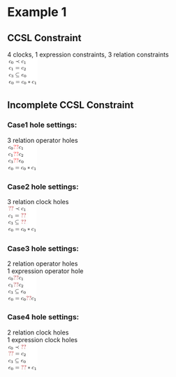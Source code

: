 # Example 1
## CCSL Constraint  
4 clocks, 1 expression constraints, 3 relation constraints  
![](https://github.com/HMHelloWorld/CCSLSketch/blob/master/fig/benchmark1.png?raw=true)

## Incomplete CCSL Constraint  
### Case1 hole settings:  
3 relation operator holes  
![](https://github.com/HMHelloWorld/CCSLSketch/blob/master/fig/benchmark1_case1.png?raw=true)  
### Case2 hole settings:  
3 relation clock holes  
![](https://github.com/HMHelloWorld/CCSLSketch/blob/master/fig/benchmark1_case2.jpeg?raw=true)  
### Case3 hole settings:  
2 relation operator holes  
1 expression operator hole  
![](https://github.com/HMHelloWorld/CCSLSketch/blob/master/fig/benchmark1_case3.jpeg?raw=true)  
### Case4 hole settings:  
2 relation clock holes  
1 expression clock holes  
![](https://github.com/HMHelloWorld/CCSLSketch/blob/master/fig/benchmark1_case4.jpeg?raw=true)
